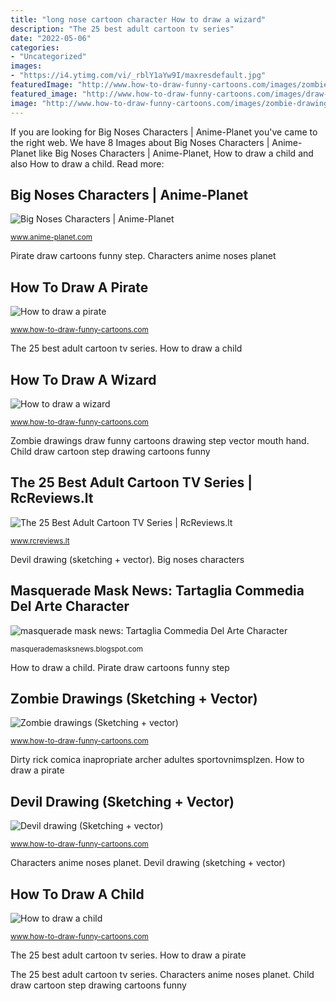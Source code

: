 ```yaml
---
title: "long nose cartoon character How to draw a wizard"
description: "The 25 best adult cartoon tv series"
date: "2022-05-06"
categories:
- "Uncategorized"
images:
- "https://i4.ytimg.com/vi/_rblY1aYw9I/maxresdefault.jpg"
featuredImage: "http://www.how-to-draw-funny-cartoons.com/images/zombie-drawings-002.jpg"
featured_image: "http://www.how-to-draw-funny-cartoons.com/images/draw-a-wizard-008.jpg"
image: "http://www.how-to-draw-funny-cartoons.com/images/zombie-drawings-002.jpg"
---
```


If you are looking for Big Noses Characters | Anime-Planet you've came to the right web. We have 8 Images about Big Noses Characters | Anime-Planet like Big Noses Characters | Anime-Planet, How to draw a child and also How to draw a child. Read more:

## Big Noses Characters | Anime-Planet

![Big Noses Characters | Anime-Planet](https://www.anime-planet.com/images/characters/tags/big-noses-474.jpg "Characters anime noses planet")

<small>www.anime-planet.com</small>

Pirate draw cartoons funny step. Characters anime noses planet

## How To Draw A Pirate

![How to draw a pirate](http://www.how-to-draw-funny-cartoons.com/images/draw-a-pirate-001.jpg "The 25 best adult cartoon tv series")

<small>www.how-to-draw-funny-cartoons.com</small>

The 25 best adult cartoon tv series. How to draw a child

## How To Draw A Wizard

![How to draw a wizard](http://www.how-to-draw-funny-cartoons.com/images/draw-a-wizard-008.jpg "Dirty rick comica inapropriate archer adultes sportovnimsplzen")

<small>www.how-to-draw-funny-cartoons.com</small>

Zombie drawings draw funny cartoons drawing step vector mouth hand. Child draw cartoon step drawing cartoons funny

## The 25 Best Adult Cartoon TV Series | RcReviews.lt

![The 25 Best Adult Cartoon TV Series | RcReviews.lt](https://i4.ytimg.com/vi/_rblY1aYw9I/maxresdefault.jpg "Child draw cartoon step drawing cartoons funny")

<small>www.rcreviews.lt</small>

Devil drawing (sketching + vector). Big noses characters

## Masquerade Mask News: Tartaglia Commedia Del Arte Character

![masquerade mask news: Tartaglia Commedia Del Arte Character](http://1.bp.blogspot.com/-chxoNpbVFwc/TpRTQWKquPI/AAAAAAAAADc/NnHrNG3DPJI/s1600/images+%25282%2529.jpg "Masquerade mask news: tartaglia commedia del arte character")

<small>masquerademasksnews.blogspot.com</small>

How to draw a child. Pirate draw cartoons funny step

## Zombie Drawings (Sketching + Vector)

![Zombie drawings (Sketching + vector)](http://www.how-to-draw-funny-cartoons.com/images/zombie-drawings-002.jpg "The 25 best adult cartoon tv series")

<small>www.how-to-draw-funny-cartoons.com</small>

Dirty rick comica inapropriate archer adultes sportovnimsplzen. How to draw a pirate

## Devil Drawing (Sketching + Vector)

![Devil drawing (Sketching + vector)](https://www.how-to-draw-funny-cartoons.com/images/devil-drawing-002.jpg "How to draw a child")

<small>www.how-to-draw-funny-cartoons.com</small>

Characters anime noses planet. Devil drawing (sketching + vector)

## How To Draw A Child

![How to draw a child](http://www.how-to-draw-funny-cartoons.com/images/draw-a-child-006.jpg "Masquerade mask news: tartaglia commedia del arte character")

<small>www.how-to-draw-funny-cartoons.com</small>

The 25 best adult cartoon tv series. How to draw a pirate

The 25 best adult cartoon tv series. Characters anime noses planet. Child draw cartoon step drawing cartoons funny
